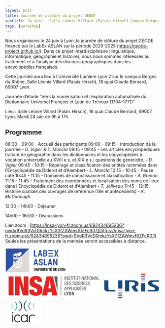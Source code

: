 ```yaml
---
layout: post
title: Journée de cloture du projet GEODE
subtitle: 24 juin - Salle Léonie Villard (Palais Hirsch) Campus Berges du Rhône, Lyon
tags: [workshop]
---
```




Nous organisons le 24 juin à Lyon, la journée de clôture du projet GEODE financé par le LabEx ASLAN sur la période 2020-2025 (https://geode-project.github.io/). 
Dans ce projet interdisciplinaire (linguistique, informatique, géographie et histoire), nous nous sommes intéressés au traitement et à l’analyse des discours géographiques dans les encyclopédies françaises.

Cette journée aura lieu à l’Université Lumière Lyon 2 sur le campus Berges du Rhône, Salle Léonie Villard (Palais Hirsch), 18 quai Claude Bernard, 69007 Lyon.

Journée d’étude "Vers la numérisation et l’exploration automatisée du Dictionnaire Universel François et Latin de Trévoux (1704-1771)"

Lieu : Salle Léonie Villard (Palais Hirsch), 18 quai Claude Bernard, 69007 Lyon.
Mardi 24 juin de 9h à 17h

## Programme

08:30 - 09:00 - Accueil des participants
09:00 - 09:15 - Introduction de la journée - *D. Vigier & L. Moncla*
09:15 - 09:45 - Les articles encyclopédiques traitant de géographie dans les dictionnaires et les encyclopédies à vocation universelle au XVIII e s. et XIX e s.: questions de généricité. - *D. Vigier*
09:45 - 10:15 - Repérage et classification des entités nommées dans l’Encyclopédie de Diderot et d’Alembert - *L. Moncla*
10:15 - 10:45 - Pause café
10:45 - 11:15 - Domaines de connaissance et classification - *A. Brenon*
11:15 - 11:45 - Traitement des coordonnées et localisation des noms de lieux dans l’Encyclopédie de Diderot et d’Alembert - *T. Joliveau*
11:45 - 12:15 - Histoire spatiale des ouvrages de référence (18e et antécédents) - *K. McDonough*

12:30 - 14h00 - Déjeuner 

14h00 - 16h30 - Discussions


Lien zoom : [https://insa-lyon-fr.zoom.us/j/92434895236?pwd=9VoR3VcD0mkzYsXl1fZAWmvf0ZFcR0.1](https://insa-lyon-fr.zoom.us/j/92434895236?pwd=9VoR3VcD0mkzYsXl1fZAWmvf0ZFcR0.1)
Seules les présentations de la matinée seront accessibles à distance.


<img height="80px" src="/assets/img/logos/logo-aslan.png" alt="ASLAN" />
<img height="80px" src="/assets/img/logos/logo-insa.jpg" alt="INSA"/>
<img height="80px" src="/assets/img/logos/logo-liris.png" alt="LIRIS"/>
<img height="80px" src="/assets/img/logos/logo-icar.png" alt="ICAR"/>